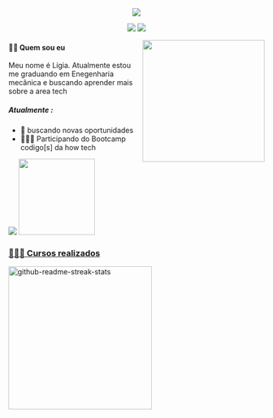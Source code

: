 

<p align="center"> 
    <img src="https://readme-typing-svg.herokuapp.com?color=%23E4405F&size=28&center=true&vCenter=true&lines=Estudante+de+programação;Lígia+P.S.+Oliveira"(https://git.io/typing-svg)>
</p>

 <!-- contact icons -->
<!-- <p align="center">
  <a href="https://www.linkedin.com/in/ligia-pereira-silva-de-oliveira" alt="LinkedIn"><img width="45px" alt="LinkedIn" title="LinkedIn" src="https://user-images.githubusercontent.com/69727594/139465237-0a5c3189-ab93-4a12-a2d1-9dc958db0e6d.png"/></a>
  &#8287;&#8287;&#8287;
  <a href="mailto:ligiapsoliveira@gmail.com"><img width="45px" alt="E-mail" title="E-mail" src="https://user-images.githubusercontent.com/69727594/139464927-9d110e31-818b-427c-9b9c-687c56fd6861.png"/></a>
  &#8287;&#8287;&#8287;
  </p> -->

  <div align="center">

  <a href = "mailto:ligiapsoliveira@gmail.com"><img src="https://img.shields.io/badge/-Gmail-%23E4405F?style=for-the-badge&logo=gmail&logoColor=white" target="_blank"></a>
  <a href="https://www.linkedin.com/in/ligia-pereira-silva-de-oliveira" target="_blank"><img src="https://img.shields.io/badge/-LinkedIn-%230077B5?style=for-the-badge&logo=linkedin&logoColor=white" target="_blank"></a> 
  </div>

  <!-- Image -->
 <img align="right" src="https://user-images.githubusercontent.com/86573930/161335623-a0b432d1-2481-419a-b31e-782610aa51ab.png" width="240">

####  👋🏻 Quem sou eu
Meu nome é Lígia. Atualmente estou me graduando em Enegenharia mecânica e buscando aprender mais sobre a area tech <br>
##### Atualmente :
* 🌱 buscando novas oportunidades
* 👩🏻‍💻 Participando do Bootcamp codigo[s] da how tech

<!-- Streak stats -->
<div>
<p align="left"> 
    <img src="https://github-readme-streak-stats.herokuapp.com?user=Ligia-PSO&theme=dracula&date_format=M%20j%5B%2C%20Y%5D&stroke=%23E4405F&fire=20CFDDF9&sideNums=20CFDD&sideLabels=20CFDD&currStreakLabel=20CFDD&ring=%23E4405F&dates=%23E4405F"(https://git.io/streak-stats)>



  <a href="https://github.com/Ligia-PSO">
  <img height="150em" src="https://github-readme-stats.vercel.app/api?username=Ligia-PSO&show_icons=true&theme=dracula&include_all_commits=true&count_private=true"/>

  <!-- Language distribution -->
  <!-- <img height="150em" src="https://github-readme-stats.vercel.app/api/top-langs/?username=Ligia-PSO&layout=compact&langs_count=7&theme=dracula"/> -->
 </p>
    </div>

### 👩🏻‍💻 Cursos realizados

 <a href="https://github.com/Ligia-PSO/Python-bootcamp-codigo-s"><img width="282" src="https://denvercoder1-github-readme-stats.vercel.app/api/pin/?username=Ligia-PSO&repo=Python-bootcamp-codigo-s&theme=dracula&bg_color=0D1117&title_color=F0F6FF&icon_color=F8D866&show_icons=false" alt="github-readme-streak-stats"></a>
